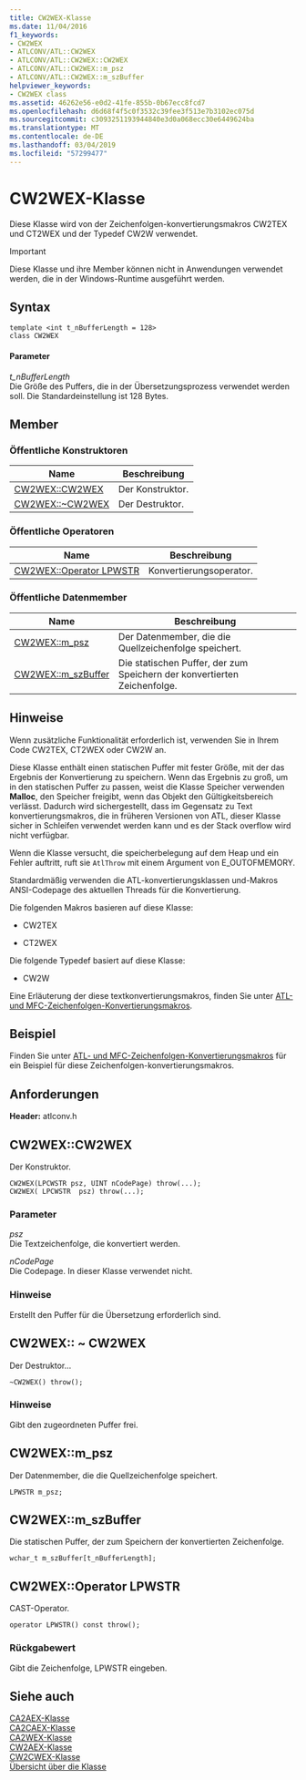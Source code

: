 ```yaml
---
title: CW2WEX-Klasse
ms.date: 11/04/2016
f1_keywords:
- CW2WEX
- ATLCONV/ATL::CW2WEX
- ATLCONV/ATL::CW2WEX::CW2WEX
- ATLCONV/ATL::CW2WEX::m_psz
- ATLCONV/ATL::CW2WEX::m_szBuffer
helpviewer_keywords:
- CW2WEX class
ms.assetid: 46262e56-e0d2-41fe-855b-0b67ecc8fcd7
ms.openlocfilehash: d6d68f4f5c0f3532c39fee3f513e7b3102ec075d
ms.sourcegitcommit: c3093251193944840e3d0a068ecc30e6449624ba
ms.translationtype: MT
ms.contentlocale: de-DE
ms.lasthandoff: 03/04/2019
ms.locfileid: "57299477"
---
```

# <a name="cw2wex-class"></a>CW2WEX-Klasse

Diese Klasse wird von der Zeichenfolgen-konvertierungsmakros CW2TEX und CT2WEX und der Typedef CW2W verwendet.

> [!IMPORTANT]
>  Diese Klasse und ihre Member können nicht in Anwendungen verwendet werden, die in der Windows-Runtime ausgeführt werden.

## <a name="syntax"></a>Syntax

```
template <int t_nBufferLength = 128>
class CW2WEX
```

#### <a name="parameters"></a>Parameter

*t_nBufferLength*<br/>
Die Größe des Puffers, die in der Übersetzungsprozess verwendet werden soll. Die Standardeinstellung ist 128 Bytes.

## <a name="members"></a>Member

### <a name="public-constructors"></a>Öffentliche Konstruktoren

|Name|Beschreibung|
|----------|-----------------|
|[CW2WEX::CW2WEX](#cw2wex)|Der Konstruktor.|
|[CW2WEX::~CW2WEX](#dtor)|Der Destruktor.|

### <a name="public-operators"></a>Öffentliche Operatoren

|Name|Beschreibung|
|----------|-----------------|
|[CW2WEX::Operator LPWSTR](#operator_lpwstr)|Konvertierungsoperator.|

### <a name="public-data-members"></a>Öffentliche Datenmember

|Name|Beschreibung|
|----------|-----------------|
|[CW2WEX::m_psz](#m_psz)|Der Datenmember, die die Quellzeichenfolge speichert.|
|[CW2WEX::m_szBuffer](#m_szbuffer)|Die statischen Puffer, der zum Speichern der konvertierten Zeichenfolge.|

## <a name="remarks"></a>Hinweise

Wenn zusätzliche Funktionalität erforderlich ist, verwenden Sie in Ihrem Code CW2TEX, CT2WEX oder CW2W an.

Diese Klasse enthält einen statischen Puffer mit fester Größe, mit der das Ergebnis der Konvertierung zu speichern. Wenn das Ergebnis zu groß, um in den statischen Puffer zu passen, weist die Klasse Speicher verwenden **Malloc**, den Speicher freigibt, wenn das Objekt den Gültigkeitsbereich verlässt. Dadurch wird sichergestellt, dass im Gegensatz zu Text konvertierungsmakros, die in früheren Versionen von ATL, dieser Klasse sicher in Schleifen verwendet werden kann und es der Stack overflow wird nicht verfügbar.

Wenn die Klasse versucht, die speicherbelegung auf dem Heap und ein Fehler auftritt, ruft sie `AtlThrow` mit einem Argument von E_OUTOFMEMORY.

Standardmäßig verwenden die ATL-konvertierungsklassen und-Makros ANSI-Codepage des aktuellen Threads für die Konvertierung.

Die folgenden Makros basieren auf diese Klasse:

- CW2TEX

- CT2WEX

Die folgende Typedef basiert auf diese Klasse:

- CW2W

Eine Erläuterung der diese textkonvertierungsmakros, finden Sie unter [ATL- und MFC-Zeichenfolgen-Konvertierungsmakros](string-conversion-macros.md).

## <a name="example"></a>Beispiel

Finden Sie unter [ATL- und MFC-Zeichenfolgen-Konvertierungsmakros](string-conversion-macros.md) für ein Beispiel für diese Zeichenfolgen-konvertierungsmakros.

## <a name="requirements"></a>Anforderungen

**Header:** atlconv.h

##  <a name="cw2wex"></a>  CW2WEX::CW2WEX

Der Konstruktor.

```
CW2WEX(LPCWSTR psz, UINT nCodePage) throw(...);
CW2WEX( LPCWSTR  psz) throw(...);
```

### <a name="parameters"></a>Parameter

*psz*<br/>
Die Textzeichenfolge, die konvertiert werden.

*nCodePage*<br/>
Die Codepage. In dieser Klasse verwendet nicht.

### <a name="remarks"></a>Hinweise

Erstellt den Puffer für die Übersetzung erforderlich sind.

##  <a name="dtor"></a>  CW2WEX:: ~ CW2WEX

Der Destruktor...

```
~CW2WEX() throw();
```

### <a name="remarks"></a>Hinweise

Gibt den zugeordneten Puffer frei.

##  <a name="m_psz"></a>  CW2WEX::m_psz

Der Datenmember, die die Quellzeichenfolge speichert.

```
LPWSTR m_psz;
```

##  <a name="m_szbuffer"></a>  CW2WEX::m_szBuffer

Die statischen Puffer, der zum Speichern der konvertierten Zeichenfolge.

```
wchar_t m_szBuffer[t_nBufferLength];
```

##  <a name="operator_lpwstr"></a>  CW2WEX::Operator LPWSTR

CAST-Operator.

```
operator LPWSTR() const throw();
```

### <a name="return-value"></a>Rückgabewert

Gibt die Zeichenfolge, LPWSTR eingeben.

## <a name="see-also"></a>Siehe auch

[CA2AEX-Klasse](../../atl/reference/ca2aex-class.md)<br/>
[CA2CAEX-Klasse](../../atl/reference/ca2caex-class.md)<br/>
[CA2WEX-Klasse](../../atl/reference/ca2wex-class.md)<br/>
[CW2AEX-Klasse](../../atl/reference/cw2aex-class.md)<br/>
[CW2CWEX-Klasse](../../atl/reference/cw2cwex-class.md)<br/>
[Übersicht über die Klasse](../../atl/atl-class-overview.md)
